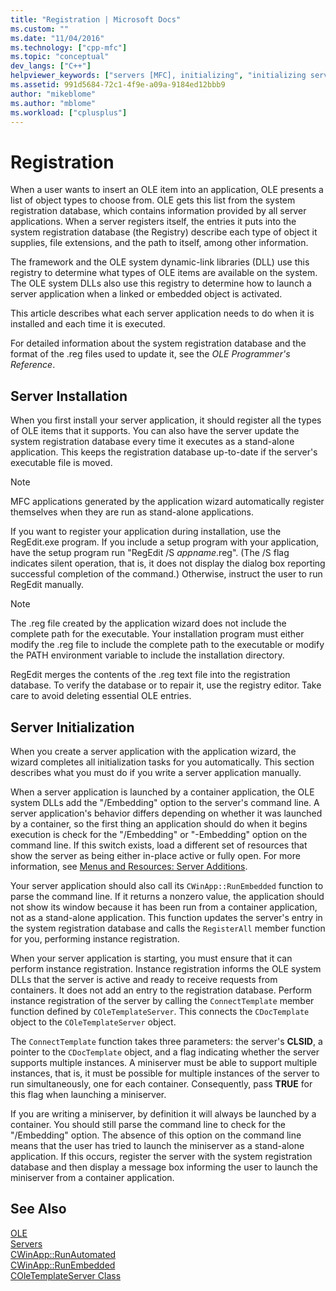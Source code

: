 ```yaml
---
title: "Registration | Microsoft Docs"
ms.custom: ""
ms.date: "11/04/2016"
ms.technology: ["cpp-mfc"]
ms.topic: "conceptual"
dev_langs: ["C++"]
helpviewer_keywords: ["servers [MFC], initializing", "initializing servers [MFC]", "OLE, registration", "installing servers [MFC]", "registry [MFC], OLE item database", "registration databases [MFC]", "servers [MFC], installing", "OLE server applications [MFC], registering servers"]
ms.assetid: 991d5684-72c1-4f9e-a09a-9184ed12bbb9
author: "mikeblome"
ms.author: "mblome"
ms.workload: ["cplusplus"]
---
```

# Registration
When a user wants to insert an OLE item into an application, OLE presents a list of object types to choose from. OLE gets this list from the system registration database, which contains information provided by all server applications. When a server registers itself, the entries it puts into the system registration database (the Registry) describe each type of object it supplies, file extensions, and the path to itself, among other information.  
  
 The framework and the OLE system dynamic-link libraries (DLL) use this registry to determine what types of OLE items are available on the system. The OLE system DLLs also use this registry to determine how to launch a server application when a linked or embedded object is activated.  
  
 This article describes what each server application needs to do when it is installed and each time it is executed.  
  
 For detailed information about the system registration database and the format of the .reg files used to update it, see the *OLE Programmer's Reference*.  
  
##  <a name="_core_server_installation"></a> Server Installation  
 When you first install your server application, it should register all the types of OLE items that it supports. You can also have the server update the system registration database every time it executes as a stand-alone application. This keeps the registration database up-to-date if the server's executable file is moved.  
  
> [!NOTE]
>  MFC applications generated by the application wizard automatically register themselves when they are run as stand-alone applications.  
  
 If you want to register your application during installation, use the RegEdit.exe program. If you include a setup program with your application, have the setup program run "RegEdit /S *appname*.reg". (The /S flag indicates silent operation, that is, it does not display the dialog box reporting successful completion of the command.) Otherwise, instruct the user to run RegEdit manually.  
  
> [!NOTE]
>  The .reg file created by the application wizard does not include the complete path for the executable. Your installation program must either modify the .reg file to include the complete path to the executable or modify the PATH environment variable to include the installation directory.  
  
 RegEdit merges the contents of the .reg text file into the registration database. To verify the database or to repair it, use the registry editor. Take care to avoid deleting essential OLE entries.  
  
##  <a name="_core_server_initialization"></a> Server Initialization  
 When you create a server application with the application wizard, the wizard completes all initialization tasks for you automatically. This section describes what you must do if you write a server application manually.  
  
 When a server application is launched by a container application, the OLE system DLLs add the "/Embedding" option to the server's command line. A server application's behavior differs depending on whether it was launched by a container, so the first thing an application should do when it begins execution is check for the "/Embedding" or "-Embedding" option on the command line. If this switch exists, load a different set of resources that show the server as being either in-place active or fully open. For more information, see [Menus and Resources: Server Additions](../mfc/menus-and-resources-server-additions.md).  
  
 Your server application should also call its `CWinApp::RunEmbedded` function to parse the command line. If it returns a nonzero value, the application should not show its window because it has been run from a container application, not as a stand-alone application. This function updates the server's entry in the system registration database and calls the `RegisterAll` member function for you, performing instance registration.  
  
 When your server application is starting, you must ensure that it can perform instance registration. Instance registration informs the OLE system DLLs that the server is active and ready to receive requests from containers. It does not add an entry to the registration database. Perform instance registration of the server by calling the `ConnectTemplate` member function defined by `COleTemplateServer`. This connects the `CDocTemplate` object to the `COleTemplateServer` object.  
  
 The `ConnectTemplate` function takes three parameters: the server's **CLSID**, a pointer to the `CDocTemplate` object, and a flag indicating whether the server supports multiple instances. A miniserver must be able to support multiple instances, that is, it must be possible for multiple instances of the server to run simultaneously, one for each container. Consequently, pass **TRUE** for this flag when launching a miniserver.  
  
 If you are writing a miniserver, by definition it will always be launched by a container. You should still parse the command line to check for the "/Embedding" option. The absence of this option on the command line means that the user has tried to launch the miniserver as a stand-alone application. If this occurs, register the server with the system registration database and then display a message box informing the user to launch the miniserver from a container application.  
  
## See Also  
 [OLE](../mfc/ole-in-mfc.md)   
 [Servers](../mfc/servers.md)   
 [CWinApp::RunAutomated](../mfc/reference/cwinapp-class.md#runautomated)   
 [CWinApp::RunEmbedded](../mfc/reference/cwinapp-class.md#runembedded)   
 [COleTemplateServer Class](../mfc/reference/coletemplateserver-class.md)
